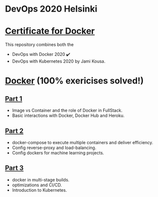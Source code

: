 # DevOps 2020 Helsinki
# [Certificate for Docker](https://studies.cs.helsinki.fi/stats/api/certificate/docker2020/en/bd655e06653684bfd796e19f26800919)

This repository combines both the 
 - DevOps with Docker 2020 :heavy_check_mark:
 - DevOps with Kubernetes 2020 
by Jami Kousa.

# [Docker](https://devopswithdocker.com/) (100% exericises solved!)
## [Part 1](https://github.com/SonTrungTo/DevOps-2020-Helsinki/tree/master/docker_part1)
- Image vs Container and the role of Docker in FullStack.
- Basic interactions with Docker, Docker Hub and Heroku.

## [Part 2](https://github.com/SonTrungTo/DevOps-2020-Helsinki/tree/master/docker_part2)
- docker-compose to execute multiple containers and deliver efficiency.
- Config reverse-proxy and load-balancing.
- Config dockers for machine learning projects.

## [Part 3](https://github.com/SonTrungTo/DevOps-2020-Helsinki/tree/master/docker_part3)
- docker in multi-stage builds.
- optimizations and CI/CD.
- Introduction to Kubernetes.